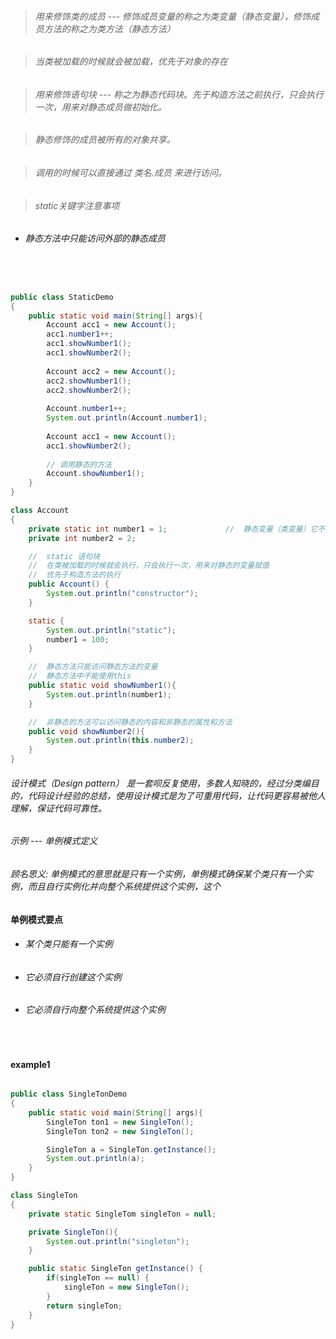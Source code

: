 > ###### 用来修饰类的成员 --- 修饰成员变量的称之为类变量（静态变量），修饰成员方法的称之为类方法（静态方法）

> ###### 当类被加载的时候就会被加载，优先于对象的存在

> ###### 用来修饰语句块 --- 称之为静态代码块。先于构造方法之前执行，只会执行一次，用来对静态成员做初始化。

> ###### 静态修饰的成员被所有的对象共享。

> ###### 调用的时候可以直接通过 类名.成员  来进行访问。

> ###### static关键字注意事项
* ###### 静态方法中只能访问外部的静态成员

<br>

```java

public class StaticDemo
{
    public static void main(String[] args){
        Account acc1 = new Account();
        acc1.number1++;    
        acc1.showNumber1();
        acc1.showNumber2();
        
        Account acc2 = new Account();            
        acc2.showNumber1();
        acc2.showNumber2();
        
        Account.number1++;
        System.out.println(Account.number1);
        
        Account acc1 = new Account();
        acc1.showNumber2();
        
        // 调用静态的方法
        Account.showNumber1();
    }
}

class Account
{
    private static int number1 = 1;             //  静态变量（类变量）它不属于任何一个对象
    private int number2 = 2;

    //  static 语句块
    //  在类被加载的时候就会执行，只会执行一次，用来对静态的变量赋值
    //  优先于构造方法的执行
    public Account() {
        System.out.println("constructor");        
    }        

    static {
        System.out.println("static");
        number1 = 100;        
    }              

    //  静态方法只能访问静态方法的变量
    //  静态方法中不能使用this        
    public static void showNumber1(){
        System.out.println(number1);     
    }

    //  非静态的方法可以访问静态的内容和非静态的属性和方法
    public void showNumber2(){
        System.out.println(this.number2);        
    }
}

```

###### 设计模式（Design pattern） 是一套呗反复使用，多数人知晓的，经过分类编目的，代码设计经验的总结，使用设计模式是为了可重用代码，让代码更容易被他人理解，保证代码可靠性。

###### 示例 --- 单例模式定义

###### 顾名思义: 单例模式的意思就是只有一个实例，单例模式确保某个类只有一个实例，而且自行实例化并向整个系统提供这个实例，这个

#### 单例模式要点

* ###### 某个类只能有一个实例
* ###### 它必须自行创建这个实例
* ###### 它必须自行向整个系统提供这个实例

<br>

#### example1

```java

public class SingleTonDemo
{
    public static void main(String[] args){
        SingleTon ton1 = new SingleTon();
        SingleTon ton2 = new SingleTon();

        SingleTon a = SingleTon.getInstance();
        System.out.println(a);        
    }
}

class SingleTon
{
    private static SingleTom singleTon = null;

    private SingleTon(){
        System.out.println("singleton");
    }

    public static SingleTon getInstance() {
        if(singleTon == null) {
            singleTon = new SingleTon();                
        }
        return singleTon;
    }
}



```
